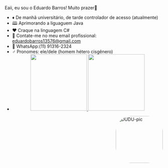 Eaii, eu sou o Eduardo Barros! Muito prazer🤝
- ♦️  De manhã universitário, de tarde controlador de acesso (atualmente)
- 🕮 Aprimorando a liguaguem Java
- ❤️ Craque na linguagem C#
- 💌 Contate-me no meu email profissional: eduardobarros13576@gmail.com
- 📱 WhatsApp:(11) 91316-2324
- ♂️ Pronomes: ele/dele (homem hétero cisgênero)
- <div align="center">
  <a href="https://github.com/dudubrss">
  <img height="180em" src="https://github-readme-stats.vercel.app/api?username=dudubrss&show_icons=true&theme=dracula&include_all_commits=true&count_private=true"/>
  <img height="180em" src="https://github-readme-stats.vercel.app/api/top-langs/?username=dudubrss&layout=compact&langs_count=7&theme=dracula"/>
</div>
 <img align="right" alt="DUDU-pic" height="150" style="border-radius:50px;"
 src= https://cdn.discordapp.com/attachments/269890674483003402/1039230930063208628/Design_sem_nome_1.gif
